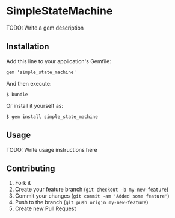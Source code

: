 # SimpleStateMachine

TODO: Write a gem description

## Installation

Add this line to your application's Gemfile:

    gem 'simple_state_machine'

And then execute:

    $ bundle

Or install it yourself as:

    $ gem install simple_state_machine

## Usage

TODO: Write usage instructions here

## Contributing

1. Fork it
2. Create your feature branch (`git checkout -b my-new-feature`)
3. Commit your changes (`git commit -am 'Added some feature'`)
4. Push to the branch (`git push origin my-new-feature`)
5. Create new Pull Request

